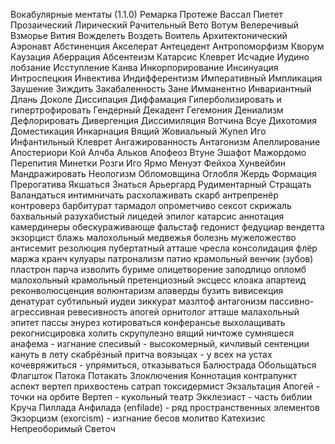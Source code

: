 Вокабулярные ментаты (1.1.0)
Ремарка
Протеже
Вассал
Пиетет
Прозаический
Лирический
Рачительный 
Вето
Вотум
Велеречивый
Взморье
Вития
Вожделеть
Воздеть
Воитель
Архитектонический
Аэронавт
Абстиненция
Акселерат
Антецедент
Антропоморфизм
Кворум
Каузация
Аберрация
Абсентеизм
Катарсис
Клеврет
Исчадие
Иудино лобзание
Исступление
Канва
Инкорпорирование
Инсинуация
Интроспецкия
Инвектива
Индифферентизм
Императивный
Импликация
Заушение
Зиждить
Закабаленность
Зане
Имманентно
Инвариантный
Длань
Доколе
Диссипация
Диффамация
Гиперболизировать и гипертрофировать
Гендерный
Декадент
Гегемония
Дениализм
Дефлорировать
Дивергенция
Диссимиляция
Вотчина
Всуе
Дихотомия
Доместикация
Инкарнация
Вящий
Жовиальный
Жупел
Иго
Инфантильный
Клеврет
Ангажированность
Антагонизм
Апеллирование
Апостериори
Кой
Алчба
Альков
Апофеоз
Втуне 
Эшафот
Мажордомо
Перепития
Минетки
Розги
Иго
Ярмо
Менуэт
Фейхоа
Хунвейбин
Мандражировать
Неологизм
Обломовщина
Оглобля
Жердь
Формация
Прерогатива
Якшаться
Знаться
Арьергард
Рудиментарный
Стращать
Валандаться
интимничать
расхолаживать
скарб
антрепренёр
контроверз
барбитурат
тармадол
опрометчиво
сексот
скрижаль
бахвальный
разухабистый
лицедей
эпилог
катарсис
аннотация
камердинеры
обескураживающе
фальстаф
гедонист
федуциар
вендетта
экзорцист
блажь
малохольный
медвежья болезнь
мужеложество
антисемит
резолюция
пубертатный
атташе
чресла
консолидация
флёр
маржа
кранч
кулуары
патронализм
патио
крамольный
венчик (зубов)
пластрон
парча
изволить
буриме
олицетворение
заподлицо
опломб
малохольный
крамольный
претенциозный
эксцесс
клоака
апартеид
реконволюсценция
волюнтаризм
алаверды
бузить
вивисекция
денатурат
субтильный
иудеи
зиккурат
мазлтоф
антагонизм
пассивно-агрессивная ревесивность
апогей
орнитолог
атташе
малахольный
эпитет
пассы
энурез
котироваться
конферансье
выхолащивать
рекогнисцировка
холить
скрупулезно
вящий
ничтоже сумняшеся
анафема - изгнание
спесивый - высокомерный, кичливый
сентенции
кануть в лету
скабрёзный
притча воязыцах - у всех на устах
кочевряжиться - упрямиться, отказываться
Балюстрада
Обольщаться
Флагшток
Патока
Потакать
Злоключения
Коннотация
контрапункт
аспект
вертеп
прихвостень
сатрап
токсидермист
Экзальтация
Апогей - точки на орбите
Вертеп - кукольный театр
Экклезиаст - часть библии
Круча
Пиллада
Анфилада (enfilade) - ряд пространственных элементов
Экзорцизм (exorcism) - изгнание бесов молитво
Катехизис
Непреоборимый
Светоч